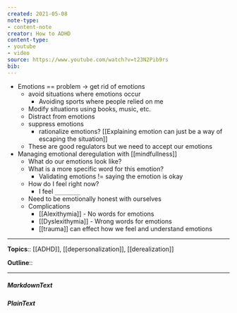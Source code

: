 ```yaml
---
created: 2021-05-08
note-type: 
- content-note
creator: How to ADHD
content-type:
- youtube
- video
source: https://www.youtube.com/watch?v=t23N2Pib9rs
bib:
---
```


- Emotions == problem -> get rid of emotions
     - avoid situations where emotions occur
          - Avoiding sports where people relied on me
     - Modify situations using books, music, etc.
     - Distract from emotions
     - suppress emotions
          - rationalize emotions? [[Explaining emotion can just be a way of escaping the situation]] 
     - These are good regulators but we need to accept our emotions
- Managing emotional deregulation with [[mindfullness]] 
     - What do our emotions look like?
     - What is a more specific word for this emotion?
          - Validating emotions != saying the emotion is okay
     - How do I feel right now?
          - I feel `________`
     - Need to be emotionally honest with ourselves
     - Complications
          -  [[Alexithymia]] - No words for emotions
          - [[Dyslexithymia]] - Wrong words for emotions
          - [[trauma]] can effect how we feel and understand emotions

---

**Topics**::  [[ADHD]], [[depersonalization]], [[derealization]] 

**Outline**::

--- 
##### MarkdownText

##### PlainText


